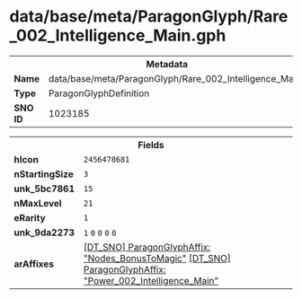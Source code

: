 <h1>data/base/meta/ParagonGlyph/Rare_002_Intelligence_Main.gph</h1><table><tr><th colspan="100%">Metadata</th></tr><tr><td><b>Name</b></td><td>data/base/meta/ParagonGlyph/Rare_002_Intelligence_Main.gph</td></tr><tr><td><b>Type</b></td><td>ParagonGlyphDefinition</td></tr><tr><td><b>SNO ID</b></td><td>1023185</td></tr></table>

<table><tr><th colspan="100%">Fields</th></tr><tr><td><b>hIcon</b></td><td><code>2456478681</code></td></tr><tr><td><b>nStartingSize</b></td><td><code>3</code></td></tr><tr><td><b>unk_5bc7861</b></td><td><code>15</code>
</td></tr><tr><td><b>nMaxLevel</b></td><td><code>21</code></td></tr><tr><td><b>eRarity</b></td><td><code>1</code></td></tr><tr><td><b>unk_9da2273</b></td><td><code>1</code>
<code>0</code>
<code>0</code>
<code>0</code>
<code>0</code>
</td></tr><tr><td><b>arAffixes</b></td><td><a href="..\ParagonGlyphAffix\Nodes_BonusToMagic.gaf">[DT_SNO] ParagonGlyphAffix: "Nodes_BonusToMagic"</a>
<a href="..\ParagonGlyphAffix\Power_002_Intelligence_Main.gaf">[DT_SNO] ParagonGlyphAffix: "Power_002_Intelligence_Main"</a>
</td></tr></table>

